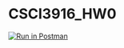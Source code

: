 # CSCI3916_HW0
[![Run in Postman](https://run.pstmn.io/button.svg)](https://app.getpostman.com/run-collection/9248893d1c8a503a68a0?action=collection%2Fimport#?env%5BCSC3916_HW0%5D=W3sia2V5IjoiYm9va190aXRsZSIsInZhbHVlIjoiIiwiZW5hYmxlZCI6dHJ1ZSwidHlwZSI6ImFueSJ9LHsia2V5IjoiaWQiLCJ2YWx1ZSI6IiIsImVuYWJsZWQiOnRydWUsInR5cGUiOiJhbnkifV0=)
